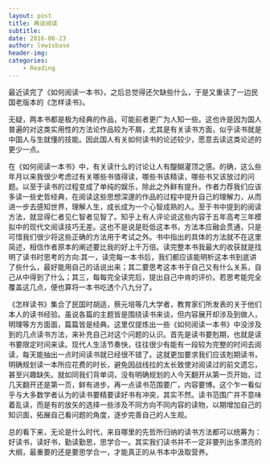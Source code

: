 ```yaml
---
layout: post
title: 再谈阅读
subtitle:
date: 2016-06-23
author: lewisbase
header-img:
categories: 
    - Reading
---
```

最近读完了《如何阅读一本书》，之后总觉得还欠缺些什么，于是又重读了一边民国老版本的《怎样读书》。

无疑，两本书都是极为经典的作品，可能前者更广为人知一些。这也许是因为国人普遍的对这类实用性的方法论作品较为不屑，尤其是有关读书方面，似乎读书就是中国人与生就懂的技能。因此国人有关如何读书的论述较少，愿意去读这类论述的更少一点。

在《如何阅读一本书》中，有关读什么的讨论让人有醍醐灌顶之感。的确，这么些年月以来我很少考虑过有关哪些书值得读，哪些书该精读，哪些书又该放过的问题。以至于读书的过程变成了单纯的娱乐，除此之外鲜有提升。作者力荐我们应该多读一些史哲经典，在阅读这些思想深邃的作品的过程中提升自己的理解力，从而进一步去感知世界，理解人生，成长成为一个心智成熟的人。至于书中提到的阅读方法，就显得仁者见仁智者见智了。知乎上有人评论说这些内容于五年高考三年模拟中的现代文阅读技巧无差。这也不是说是贬低这本书，方法本应融会贯通，只是可惜我们很少将这些正确的方法用于考试之外。书中指出的具体的方法就不在这里简述，相信作者原本的阐述要比我的好上千万倍。读完整本书我最大的收获就是找明了读书时思考的方向:其一，读完每一本书后，我们都应该能明析这本书到底讲了些什么，最好能用自己的话说出来；其二要思考这本书于自己又有什么关系，自己从中得到了什么；其三，每每完全读完后，提出自己中肯的评价。若思考能完全覆盖这几点，便也算将一本书吃透个八九分了。

《怎样读书》集合了民国时胡适，蔡元培等几大学者，教育家们所发表的关于他们本人的读书经验。虽说各篇的主题皆是围绕读书来谈，但内容展开却涉及到做人，明理等方方面面，篇篇皆是经典。这里仅提炼出一些《如何阅读一本书》中没涉及到的几点读书方法，来补充自己对这个问题的认识。首先是读书要剋期，也就是读书要限定时间来读。现代人生活节奏快，往往很少有能有一段较为完整的时间去阅读，每天能抽出一点时间读书就已经很不错了。这就更加要求我们应该剋期读书，明确规划读一本所应花费的时长，避免因战线拉的太长致使对阅读过的前文遗忘，甚至兴趣缺失。就如同我们背单词，没有明确规划的人今天翻开从第一页开始，过几天翻开还是第一页，鲜有进步。再一点读书范围要广，内容要博。这个乍一看似乎与大多数学者认为的读书要精要读好书有冲突，其实不然。读书范围广并不意味着乱读，而是有的放矢的选择一些涉及不同方向不同内容的读物，以期增加自己的知识面，拓展自己看问题的角度，逐步完善自己的人生观。

总的看下来，无论是什么时代，来自哪里的先哲所归纳的读书方法都可以统筹为：好读书，读好书，勤读勤思，思学合一。其实我们读书并不一定非要列出多漂亮的大纲，最重要的还是要思学合一，才能真正的从书本中汲取营养。



